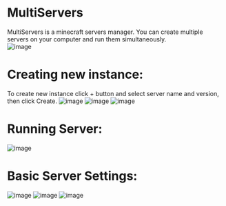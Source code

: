 # MultiServers
MultiServers is a minecraft servers manager. You can create multiple servers on your computer and run them simultaneously. <br/>
![image](https://user-images.githubusercontent.com/50674232/167146707-fdbd7966-bb2a-4b7f-9566-5527e3d0d51c.png)

# Creating new instance:
To create new instance click + button and select server name and version, then click Create.
![image](https://user-images.githubusercontent.com/50674232/167147025-1163e5bd-2ab1-4215-9db1-badc87da7be7.png)
![image](https://user-images.githubusercontent.com/50674232/167147080-e0d693e3-8f63-4c30-81ec-8199fad13c32.png)
![image](https://user-images.githubusercontent.com/50674232/167147106-0ce57c7b-f94c-4b64-a808-6f5de1d33aeb.png)



# Running Server:
![image](https://user-images.githubusercontent.com/50674232/167147235-47f55b90-c56a-455d-b244-da0c181981bd.png)


# Basic Server Settings:
![image](https://user-images.githubusercontent.com/50674232/167147277-7aead75a-de61-489a-8386-d0e63e2fdcae.png)
![image](https://user-images.githubusercontent.com/50674232/167147377-5b751170-45c7-4eff-b20e-52554b2544ff.png)
![image](https://user-images.githubusercontent.com/50674232/167147410-d7cf5fea-b064-435b-9b29-09236e661838.png)



